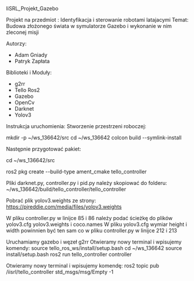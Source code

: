 IiSRL_Projekt_Gazebo

Projekt na przedmiot : Identyfikacja i sterowanie robotami latajacymi
Temat: Budowa złożonego świata w symulatorze Gazebo i wykonanie w nim zleconej misji

Autorzy:
- Adam Gniady
- Patryk Zapłata

Biblioteki i Moduły:
- g2rr
- Tello Ros2
- Gazebo
- OpenCv
- Darknet
- Yolov3

Instrukcja uruchomienia:
Stworzenie przestrzeni roboczej:

mkdir -p ~/ws_136642/src
cd ~/ws_136642
colcon build --symlink-install

Następnie przygotować pakiet:

cd ~/ws_136642/src

ros2 pkg create --build-type ament_cmake tello_controller

Pliki darknet.py, controller.py i pid.py należy skopiować do folderu:
~/ws_136642/build/tello_controller/tello_controller

Pobrać plik yolov3.weights ze strony:
https://pjreddie.com/media/files/yolov3.weights

W pliku controller.py w linijce 85 i 86 należy podać ścieżkę do plików yolov3.cfg yolov3.weights i coco.names
W pliku yolov3.cfg wymiar height i width powinnien być ten sam co w pliku controller.py w linijce 212 i 213

Uruchamiamy gazebo i węzeł g2rr
Otwieramy nowy terminal i wpisujemy komendy:
source tello_ros_ws/install/setup.bash 
cd ~/ws_136642
source install/setup.bash
ros2 run tello_controller controller

Otwieramy nowy terminal i wpisujemy komendę:
ros2 topic pub /iisrl/tello_controller std_msgs/msg/Empty -1






